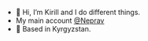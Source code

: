 - 👋 Hi, I’m Kirill and I do different things.
- My main account [@Neprav](https://github.com/Neprav)
- 📍 Based in Kyrgyzstan.

<!---
kirill-retouch/kirill-retouch is a ✨ special ✨ repository because its `README.md` (this file) appears on your GitHub profile.
You can click the Preview link to take a look at your changes.
--->
